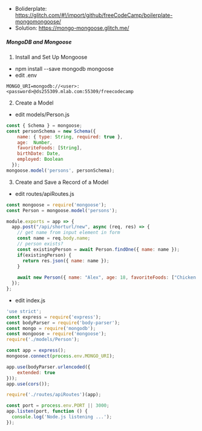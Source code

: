 * Boliderplate: https://glitch.com/#!/import/github/freeCodeCamp/boilerplate-mongomongoose/
* Solution: https://mongo-mongoose.glitch.me/

##### MongoDB and Mongoose 
1. Install and Set Up Mongoose
* npm install --save mongodb mongoose
* edit .env
```
MONGO_URI=mongodb://<user>:<password>@ds255309.mlab.com:55309/freecodecamp
```
2. Create a Model
* edit models/Person.js
```javascript
const { Schema } = mongoose;
const personSchema = new Schema({
    name: { type: String, required: true },
    age:  Number,
    favoriteFoods: [String],
    birthDate: Date,
    employed: Boolean
  });
mongoose.model('persons', personSchema);
```
3. Create and Save a Record of a Model
* edit routes/apiRoutes.js
```javascript
const mongoose = require('mongoose');
const Person = mongoose.model('persons');

module.exports = app => {
  app.post("/api/shorturl/new", async (req, res) => {
    // get name from input element in form
    const name = req.body.name;
    // person exists?
    const existingPerson = await Person.findOne({ name: name });
    if(existingPerson) {
      return res.json({ name: name });
    }
    
    await new Person({ name: "Alex", age: 18, favoriteFoods: ["Chicken Rice", "Fish Soup"]}).save();
  });
};
```
* edit index.js
```javascript
'use strict';
const express = require('express');
const bodyParser = require('body-parser');
const mongo = require('mongodb');
const mongoose = require('mongoose');
require('./models/Person');

const app = express();
mongoose.connect(process.env.MONGO_URI);

app.use(bodyParser.urlencoded({
    extended: true
}));
app.use(cors());

require('./routes/apiRoutes')(app);

const port = process.env.PORT || 3000;
app.listen(port, function () {
  console.log('Node.js listening ...');
});
```
